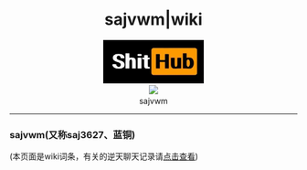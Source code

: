 # <center>sajvwm|wiki</center>

<center><img src="/assets/logo.jpg" width="35%"/></center>
<center><img src="https://q1.qlogo.cn/g?b=qq&nk=1129519322&s=640" width="20%"/></center>


<center>sajvwm</center>

---

### sajvwm(又称saj3627、蓝铜)


(本页面是wiki词条，有关的逆天聊天记录请[点击查看](?page=doc/sajvwm))